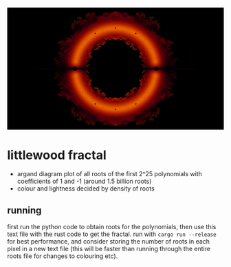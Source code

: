 ![littlewood fractal](https://github.com/hrrycx/littlewood-fractal/blob/master/mediumquality.png?raw=true)

# littlewood fractal

- argand diagram plot of all roots of the first 2^25 polynomials with coefficients of 1 and -1 (around 1.5 billion roots)
- colour and lightness decided by density of roots

## running
first run the python code to obtain roots for the polynomials, then use this text file with the rust code to get the fractal. run with `cargo run --release` for best performance, and consider storing the number of roots in each pixel in a new text file (this will be faster than running through the entire roots file for changes to colouring etc).
